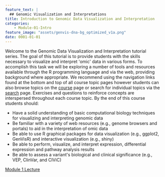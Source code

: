 ```yaml
---
feature_text: |
  ## Genomic Visualization and Interpretations
title: Introduction to Genomic Data Visualization and Interpretation
categories:
    - Module-01-Intro
feature_image: "assets/genvis-dna-bg_optimized_v1a.png"
date: 0001-01-01
---
```


Welcome to the Genomic Data Visualization and Interpretation tutorial series. The goal of this tutorial is to provide students with the skills necessary to visualize and interpret 'omic' data in various forms. To accomplish this task we will be exploring a number of tools and resources available through the R programming language and via the web, providing background where appropriate. We recommend using the navigation links found at the bottom and top of all course topic pages however students can also browse topics on the [course](/course/) page or search for individual topics via the [search](/search/) page. Exercises and questions to reinforce concepts are interspersed throughout each course topic. By the end of this course students should:

* Have a solid understanding of basic computational biology techniques for visualizing and interpreting genomic data
* Be familiar with a variety of web resources (e.g., genome browsers and portals) to aid in the interpretation of omic data
* Be able to use R graphical packages for data visualization (e.g., ggplot2, GenVisR) and interactive visualization (e.g., shiny)
* Be able to perform, visualize, and interpret expression, differential expression and pathway analysis results
* Be able to assess a variant's biological and clinical significance (e.g., VEP, ClinVar, and CIViC)

[Module 1 Lecture](https://github.com/griffithlab/gen-viz-lectures/raw/master/GenViz_Module1_Lecture.pdf)
